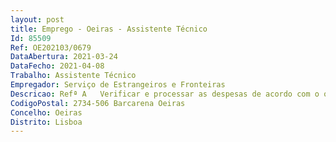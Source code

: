 ```yaml
--- 
layout: post
title: Emprego - Oeiras - Assistente Técnico
Id: 85509
Ref: OE202103/0679
DataAbertura: 2021-03-24
DataFecho: 2021-04-08
Trabalho: Assistente Técnico
Empregador: Serviço de Estrangeiros e Fronteiras
Descricao: Refª A   Verificar e processar as despesas de acordo com o orçamento e as normas referentes à contabilidade pública (5 postos de trabalho)Refª B   Processar as remunerações e outros abonos ao pessoa (2 postos de trabalho)Refª C   Assegurar a aquisição e distribuição do fardamento e do distintivo previstos na lei Orgânica do SEF  Assegurar a gestão e manutenção da frota automóvel  Promover a aquisição e arrendamento de instalações para o SEF (5 postos de trabalho)Refª D   Assegurar a aquisição, manutenção e gestão dos bens do SEF  Organizar e manter atualizado o cadastro e inventário dos bens do SEF (3 postos de trabalho)
CodigoPostal: 2734-506 Barcarena Oeiras
Concelho: Oeiras
Distrito: Lisboa
--- 
```


